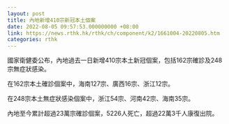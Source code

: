 ```yaml
---
layout: post
title: 內地新增410宗新冠本土個案
date: 2022-08-05 09:57:53.000000000 +08:00
link: https://news.rthk.hk/rthk/ch/component/k2/1661004-20220805.htm
categories: rthk
---
```


國家衛健委公布，內地過去一日新增410宗本土新冠個案，包括162宗確診及248宗無症狀感染。

在162宗本土確診個案中，海南127宗、廣西16宗、浙江12宗。

在248宗本土無症狀感染個案中，浙江54宗、河南42宗、海南35宗。

內地至今累計超過23萬宗確診個案，5226人死亡，超過22萬3千人康復出院。
